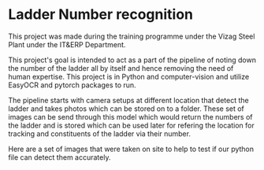 # Ladder Number recognition

This project was made during the training programme under the Vizag Steel Plant under the IT&ERP Department.

This project's goal is intended to act as a part of the pipeline of noting down the number of the ladder all by itself and hence removing the need of human expertise. This project is in Python and computer-vision and utilize EasyOCR and pytorch packages to run.

The pipeline starts with  camera setups at different location that detect the ladder and takes photos which can be stored on to a folder. These set of images can be send through this model which would return the numbers of the ladder and is stored which can be used later for refering the location for tracking and constituents of the ladder via their number.

Here are a set of images that were taken on site to help to test if our python file can detect them accurately.